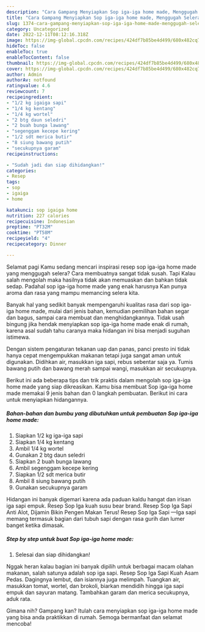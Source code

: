 ```yaml
---
description: "Cara Gampang Menyiapkan Sop iga-iga home made, Menggugah Selera"
title: "Cara Gampang Menyiapkan Sop iga-iga home made, Menggugah Selera"
slug: 1374-cara-gampang-menyiapkan-sop-iga-iga-home-made-menggugah-selera
category: Uncategorized
date: 2022-12-11T08:12:16.318Z
image: https://img-global.cpcdn.com/recipes/424df7b85be4d499/680x482cq70/sop-iga-iga-home-made-foto-resep-utama.jpg
hideToc: false
enableToc: true
enableTocContent: false
thumbnail: https://img-global.cpcdn.com/recipes/424df7b85be4d499/680x482cq70/sop-iga-iga-home-made-foto-resep-utama.jpg
cover: https://img-global.cpcdn.com/recipes/424df7b85be4d499/680x482cq70/sop-iga-iga-home-made-foto-resep-utama.jpg
author: Admin
authorAv: notfound
ratingvalue: 4.6
reviewcount: 7
recipeingredient:
- "1/2 kg igaiga sapi"
- "1/4 kg kentang"
- "1/4 kg wortel"
- "2 btg daun seledri"
- "2 buah bunga lawang"
- "segenggam kecepe kering"
- "1/2 sdt merica butir"
- "8 siung bawang putih"
- "secukupnya garam"
recipeinstructions:

- "Sudah jadi dan siap dihidangkan!"
categories:
- Resep
tags:
- sop
- igaiga
- home

katakunci: sop igaiga home 
nutrition: 227 calories
recipecuisine: Indonesian
preptime: "PT32M"
cooktime: "PT58M"
recipeyield: "4"
recipecategory: Dinner

---
```



Selamat pagi Kamu sedang mencari inspirasi resep sop iga-iga home made yang menggugah selera? Cara membuatnya sangat tidak susah. Tapi Kalau salah mengolah maka hasilnya tidak akan memuaskan dan bahkan tidak sedap. Padahal sop iga-iga home made yang enak harusnya Kan punya aroma dan rasa yang mampu memancing selera kita.


Banyak hal yang sedikit banyak mempengaruhi kualitas rasa dari sop iga-iga home made, mulai dari jenis bahan, kemudian pemilihan bahan segar dan bagus, sampai cara membuat dan menghidangkannya. Tidak usah bingung jika hendak menyiapkan sop iga-iga home made enak di rumah, karena asal sudah tahu caranya maka hidangan ini bisa menjadi suguhan istimewa.

Dengan sistem pengaturan tekanan uap dan panas, panci presto ini tidak hanya cepat mengempukkan makanan tetapi juga sangat aman untuk digunakan. Didihkan air, masukkan iga sapi, rebus sebentar saja ya. Tumis bawang putih dan bawang merah sampai wangi, masukkan air secukupnya.


Berikut ini ada beberapa tips dan trik praktis dalam mengolah sop iga-iga home made yang siap dikreasikan. Kamu bisa membuat Sop iga-iga home made memakai 9 jenis bahan dan 0 langkah pembuatan. Berikut ini cara untuk menyiapkan hidangannya.

<!--inarticleads1-->

##### Bahan-bahan dan bumbu yang dibutuhkan untuk pembuatan Sop iga-iga home made:

1. Siapkan 1/2 kg iga-iga sapi
1. Siapkan 1/4 kg kentang
1. Ambil 1/4 kg wortel
1. Gunakan 2 btg daun seledri
1. Siapkan 2 buah bunga lawang
1. Ambil segenggam kecepe kering
1. Siapkan 1/2 sdt merica butir
1. Ambil 8 siung bawang putih
1. Gunakan secukupnya garam


Hidangan ini banyak digemari karena ada paduan kaldu hangat dan irisan iga sapi empuk. Resep Sop Iga kuah susu bear brand. Resep Sop Iga Sapi Anti Alot, Dijamin Bikin Pengen Makan Terus! Resep Sop Iga Sapi —Iga sapi memang termasuk bagian dari tubuh sapi dengan rasa gurih dan lumer banget ketika dimasak. 

<!--inarticleads2-->

##### Step by step untuk buat Sop iga-iga home made:


1. Selesai dan siap dihidangkan!

Nggak heran kalau bagian ini banyak dipilih untuk berbagai macam olahan makanan, salah satunya adalah sop iga sapi. Resep Sop Iga Sapi Kuah Asam Pedas. Dagingnya lembut, dan isiannya juga melimpah. Tuangkan air, masukkan tomat, wortel, dan brokoli, biarkan mendidih hingga iga sapi empuk dan sayuran matang. Tambahkan garam dan merica secukupnya, aduk rata. 

Gimana nih? Gampang kan? Itulah cara menyiapkan sop iga-iga home made yang bisa anda praktikkan di rumah. Semoga bermanfaat dan selamat mencoba!
